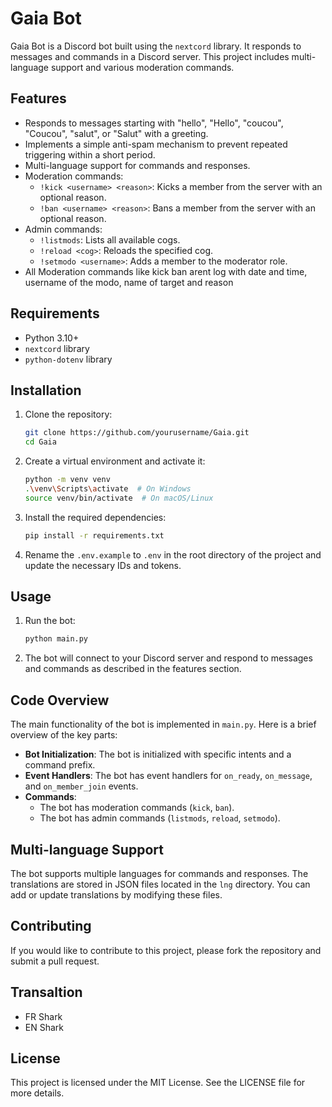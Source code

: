 # Gaia Bot

Gaia Bot is a Discord bot built using the `nextcord` library. It responds to messages and commands in a Discord server. This project includes multi-language support and various moderation commands.

## Features

- Responds to messages starting with "hello", "Hello", "coucou", "Coucou", "salut", or "Salut" with a greeting.
- Implements a simple anti-spam mechanism to prevent repeated triggering within a short period.
- Multi-language support for commands and responses.
- Moderation commands:
  - `!kick <username> <reason>`: Kicks a member from the server with an optional reason.
  - `!ban <username> <reason>`: Bans a member from the server with an optional reason.
- Admin commands:
  - `!listmods`: Lists all available cogs.
  - `!reload <cog>`: Reloads the specified cog.
  - `!setmodo <username>`: Adds a member to the moderator role.
- All Moderation commands like kick ban arent log with date and time, username of the modo, name of target and reason

## Requirements

- Python 3.10+
- `nextcord` library
- `python-dotenv` library

## Installation

1. Clone the repository:

    ```sh
    git clone https://github.com/yourusername/Gaia.git
    cd Gaia
    ```

2. Create a virtual environment and activate it:

    ```sh
    python -m venv venv
    .\venv\Scripts\activate  # On Windows
    source venv/bin/activate  # On macOS/Linux
    ```

3. Install the required dependencies:

    ```sh
    pip install -r requirements.txt
    ```

4. Rename the `.env.example` to `.env` in the root directory of the project and update the necessary IDs and tokens.

## Usage

1. Run the bot:

    ```sh
    python main.py
    ```

2. The bot will connect to your Discord server and respond to messages and commands as described in the features section.

## Code Overview

The main functionality of the bot is implemented in `main.py`. Here is a brief overview of the key parts:

- **Bot Initialization**: The bot is initialized with specific intents and a command prefix.
- **Event Handlers**: The bot has event handlers for `on_ready`, `on_message`, and `on_member_join` events.
- **Commands**: 
  - The bot has moderation commands (`kick`, `ban`).
  - The bot has admin commands (`listmods`, `reload`, `setmodo`).

## Multi-language Support

The bot supports multiple languages for commands and responses. The translations are stored in JSON files located in the `lng` directory. You can add or update translations by modifying these files.

## Contributing

If you would like to contribute to this project, please fork the repository and submit a pull request.

## Transaltion
- FR Shark
- EN Shark

## License

This project is licensed under the MIT License. See the LICENSE file for more details.